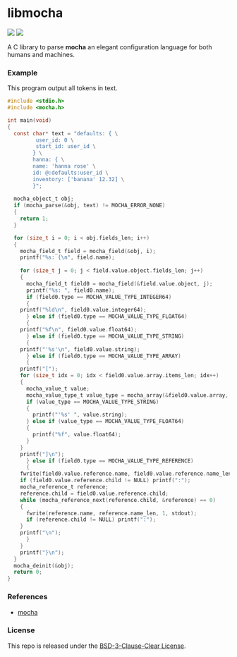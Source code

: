 # libmocha

[![](https://img.shields.io/github/v/tag/thechampagne/libmocha?label=version)](https://github.com/thechampagne/libmocha/releases/latest) [![](https://img.shields.io/github/license/thechampagne/libmocha)](https://github.com/thechampagne/libmocha/blob/main/LICENSE)

A C library to parse **mocha** an elegant configuration language for both humans and machines.

### Example
This program output all tokens in text.
```c
#include <stdio.h>
#include <mocha.h>

int main(void)
{
  const char* text = "defaults: { \
         user_id: 0 \
         start_id: user_id \
        } \
        hanna: { \
        name: 'hanna rose' \
        id: @:defaults:user_id \
        inventory: ['banana' 12.32] \
        }";
       
  mocha_object_t obj;
  if (mocha_parse(&obj, text) != MOCHA_ERROR_NONE)
  {
    return 1;
  }

  for (size_t i = 0; i < obj.fields_len; i++)
  {
    mocha_field_t field = mocha_field(&obj, i);
    printf("%s: {\n", field.name);
  
    for (size_t j = 0; j < field.value.object.fields_len; j++)
    {
      mocha_field_t field0 = mocha_field(&field.value.object, j);
      printf("%s: ", field0.name);
      if (field0.type == MOCHA_VALUE_TYPE_INTEGER64)
      {
	printf("%ld\n", field0.value.integer64);
      } else if (field0.type == MOCHA_VALUE_TYPE_FLOAT64)
      {
	printf("%f\n", field0.value.float64);
      } else if (field0.type == MOCHA_VALUE_TYPE_STRING)
      {
	printf("'%s'\n", field0.value.string);
      } else if (field0.type == MOCHA_VALUE_TYPE_ARRAY)
      {
	printf("[");
	for (size_t idx = 0; idx < field0.value.array.items_len; idx++)
	{
	  mocha_value_t value;
	  mocha_value_type_t value_type = mocha_array(&field0.value.array, &value, idx);
	  if (value_type == MOCHA_VALUE_TYPE_STRING)
	  {
	    printf("'%s' ", value.string);
	  } else if (value_type == MOCHA_VALUE_TYPE_FLOAT64)
	  {
	    printf("%f", value.float64);
	  }
	}
	printf("]\n");
      } else if (field0.type == MOCHA_VALUE_TYPE_REFERENCE)
      {
	fwrite(field0.value.reference.name, field0.value.reference.name_len, 1, stdout);
	if (field0.value.reference.child != NULL) printf(":");
	mocha_reference_t reference;
	reference.child = field0.value.reference.child;
	while (mocha_reference_next(reference.child, &reference) == 0)
	{
	  fwrite(reference.name, reference.name_len, 1, stdout);
	  if (reference.child != NULL) printf(":");
	}
	printf("\n");
      }
    }
    printf("}\n");
  }
  mocha_deinit(&obj);
  return 0;
}
```

### References
 - [mocha](https://github.com/hqnna/mocha)

### License

This repo is released under the [BSD-3-Clause-Clear License](https://github.com/thechampagne/libmocha/blob/main/LICENSE).
